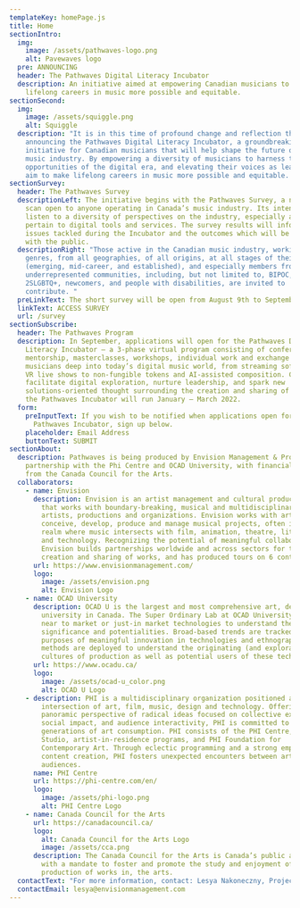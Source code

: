 ```yaml
---
templateKey: homePage.js
title: Home
sectionIntro:
  img:
    image: /assets/pathwaves-logo.png
    alt: Pavewaves logo
  pre: ANNOUNCING
  header: The Pathwaves Digital Literacy Incubator
  description: An initiative aimed at empowering Canadian musicians to make
    lifelong careers in music more possible and equitable.
sectionSecond:
  img:
    image: /assets/squiggle.png
    alt: Squiggle
  description: "It is in this time of profound change and reflection that we are
    announcing the Pathwaves Digital Literacy Incubator, a groundbreaking
    initiative for Canadian musicians that will help shape the future of the
    music industry. By empowering a diversity of musicians to harness the
    opportunities of the digital era, and elevating their voices as leaders, we
    aim to make lifelong careers in music more possible and equitable. "
sectionSurvey:
  header: The Pathwaves Survey
  descriptionLeft: The initiative begins with the Pathwaves Survey, a nation-wide
    scan open to anyone operating in Canada’s music industry. Its intent is to
    listen to a diversity of perspectives on the industry, especially as they
    pertain to digital tools and services. The survey results will inform the
    issues tackled during the Incubator and the outcomes which will be shared
    with the public.
  descriptionRight: "Those active in the Canadian music industry, working in all
    genres, from all geographies, of all origins, at all stages of their careers
    (emerging, mid-career, and established), and especially members from
    underrepresented communities, including, but not limited to, BIPOC,
    2SLGBTQ+, newcomers, and people with disabilities, are invited to
    contribute. "
  preLinkText: The short survey will be open from August 9th to September 24th.
  linkText: ACCESS SURVEY
  url: /survey
sectionSubscribe:
  header: The Pathwaves Program
  description: In September, applications will open for the Pathwaves Digital
    Literacy Incubator — a 3-phase virtual program consisting of conferences,
    mentorship, masterclasses, workshops, individual work and exchange that take
    musicians deep into today’s digital music world, from streaming software and
    VR live shows to non-fungible tokens and AI-assisted composition. Curated to
    facilitate digital exploration, nurture leadership, and spark new
    solutions-oriented thought surrounding the creation and sharing of music,
    the Pathwaves Incubator will run January – March 2022.
  form:
    preInputText: If you wish to be notified when applications open for the
      Pathwaves Incubator, sign up below.
    placeholder: Email Address
    buttonText: SUBMIT
sectionAbout:
  description: Pathwaves is being produced by Envision Management & Production in
    partnership with the Phi Centre and OCAD University, with financial support
    from the Canada Council for the Arts.
  collaborators:
    - name: Envision
      description: Envision is an artist management and cultural production company
        that works with boundary-breaking, musical and multidisciplinary
        artists, productions and organizations. Envision works with artists to
        conceive, develop, produce and manage musical projects, often in the
        realm where music intersects with film, animation, theatre, literature
        and technology. Recognizing the potential of meaningful collaborations,
        Envision builds partnerships worldwide and across sectors for the
        creation and sharing of works, and has produced tours on 6 continents.
      url: https://www.envisionmanagement.com/
      logo:
        image: /assets/envision.png
        alt: Envision Logo
    - name: OCAD University
      description: OCAD U is the largest and most comprehensive art, design and media
        university in Canada. The Super Ordinary Lab at OCAD University looks at
        near to market or just-in market technologies to understand their social
        significance and potentialities. Broad-based trends are tracked for the
        purposes of meaningful innovation in technologies and ethnographic
        methods are deployed to understand the originating (and exploratory)
        cultures of production as well as potential users of these technologies.
      url: https://www.ocadu.ca/
      logo:
        image: /assets/ocad-u_color.png
        alt: OCAD U Logo
    - description: PHI is a multidisciplinary organization positioned at the
        intersection of art, film, music, design and technology. Offering a
        panoramic perspective of radical ideas focused on collective experience,
        social impact, and audience interactivity, PHI is committed to future
        generations of art consumption. PHI consists of the PHI Centre, PHI
        Studio, artist-in-residence programs, and PHI Foundation for
        Contemporary Art. Through eclectic programming and a strong emphasis on
        content creation, PHI fosters unexpected encounters between artists and
        audiences.
      name: PHI Centre
      url: https://phi-centre.com/en/
      logo:
        image: /assets/phi-logo.png
        alt: PHI Centre Logo
    - name: Canada Council for the Arts
      url: https://canadacouncil.ca/
      logo:
        alt: Canada Council for the Arts Logo
        image: /assets/cca.png
      description: The Canada Council for the Arts is Canada’s public arts funder,
        with a mandate to foster and promote the study and enjoyment of, and the
        production of works in, the arts.
  contactText: "For more information, contact: Lesya Nakoneczny, Project Manager: "
  contactEmail: lesya@envisionmanagement.com
---
```

